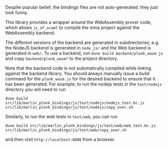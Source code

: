 Despite popular belief, the bindings files are not auto-generated, they just look funny.

This library provides a wrapper around the WebAssembly prover code, which
allows `js_of_ocaml` to compile the mina project against the WebAssembly
backend.

The different versions of the backend are generated in subdirectories; e.g. the
NodeJS backend is generated in `node_js/` and the Web backend is generated
in `web/`. To use a backend, run `dune build backend/plonk_wasm.js` and copy
`backend/plonk_wasm*` to the project directory.

Note that the backend code is not automatically compiled while linking against
the backend library. You should always manually issue a build command for the
`plonk_wasm.js` for the desired backend to ensure that it has been generated.
For example, to run the nodejs tests in the `test/nodejs` directory you will
need to run

```
dune build src/lib/marlin_plonk_bindings/js/test/nodejs/nodejs_test.bc.js
src/lib/marlin_plonk_bindings/js/test/nodejs/copy_over.sh
```

Similarly, to run the web tests in `test/web`, you can run

```
dune build src/lib/marlin_plonk_bindings/js/test/web/web_test.bc.js
src/lib/marlin_plonk_bindings/js/test/web/copy_over.sh
```

and then visit `http://localhost:8000` from a browser.
